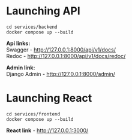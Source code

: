 # Launching API

```
cd services/backend
docker compose up --build
```

**Api links:** \
Swagger - http://127.0.0.1:8000/api/v1/docs/ \
Redoc - http://127.0.0.1:8000/api/v1/docs/redoc/

**Admin link:** \
Django Admin - http://127.0.0.1:8000/admin/

# Launching React

```
cd services/frontend
docker compose up --build
```

**React link** - http://127.0.0.1:3000/